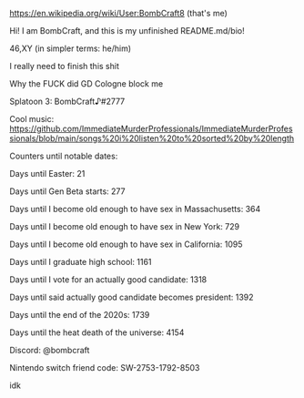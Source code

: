 https://en.wikipedia.org/wiki/User:BombCraft8 (that's me)

Hi! I am BombCraft, and this is my unfinished README.md/bio!

46,XY (in simpler terms: he/him)

I really need to finish this shit

Why the FUCK did GD Cologne block me

Splatoon 3: BombCraft♪#2777

Cool music: https://github.com/ImmediateMurderProfessionals/ImmediateMurderProfessionals/blob/main/songs%20i%20listen%20to%20sorted%20by%20length

Counters until notable dates:

Days until Easter: 21

Days until Gen Beta starts: 277

Days until I become old enough to have sex in Massachusetts: 364

Days until I become old enough to have sex in New York: 729

Days until I become old enough to have sex in California: 1095

Days until I graduate high school: 1161

Days until I vote for an actually good candidate: 1318

Days until said actually good candidate becomes president: 1392

Days until the end of the 2020s: 1739

Days until the heat death of the universe: 4154

Discord: @bombcraft

Nintendo switch friend code: SW-2753-1792-8503

idk

